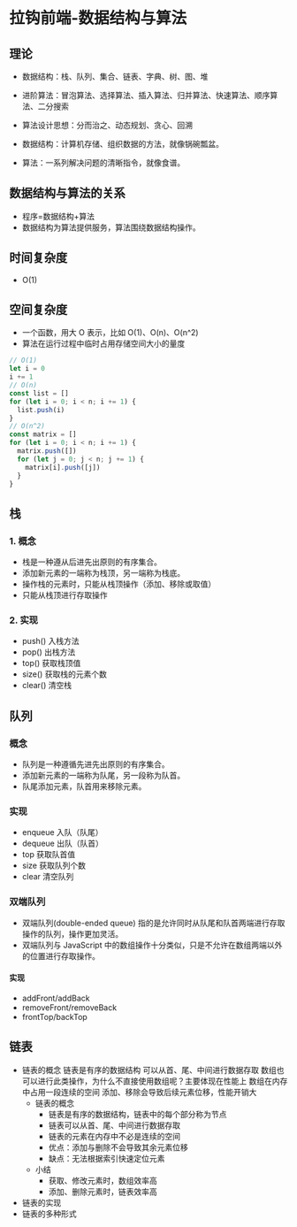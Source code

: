 # 拉钩前端-数据结构与算法

## 理论

- 数据结构：栈、队列、集合、链表、字典、树、图、堆
- 进阶算法：冒泡算法、选择算法、插入算法、归并算法、快速算法、顺序算法、二分搜索
- 算法设计思想：分而治之、动态规划、贪心、回溯

- 数据结构：计算机存储、组织数据的方法，就像锅碗瓢盆。
- 算法：一系列解决问题的清晰指令，就像食谱。

## 数据结构与算法的关系

- 程序=数据结构+算法
- 数据结构为算法提供服务，算法围绕数据结构操作。

## 时间复杂度

- O(1)

## 空间复杂度

- 一个函数，用大 O 表示，比如 O(1)、O(n)、O(n^2)
- 算法在运行过程中临时占用存储空间大小的量度

```js
// O(1)
let i = 0
i += 1
// O(n)
const list = []
for (let i = 0; i < n; i += 1) {
  list.push(i)
}
// O(n^2)
const matrix = []
for (let i = 0; i < n; i += 1) {
  matrix.push([])
  for (let j = 0; j < n; j += 1) {
    matrix[i].push([j])
  }
}
```

## 栈

### 1. 概念

- 栈是一种遵从后进先出原则的有序集合。
- 添加新元素的一端称为栈顶，另一端称为栈底。
- 操作栈的元素时，只能从栈顶操作（添加、移除或取值）
- 只能从栈顶进行存取操作

### 2. 实现

- push() 入栈方法
- pop() 出栈方法
- top() 获取栈顶值
- size() 获取栈的元素个数
- clear() 清空栈

## 队列

### 概念

- 队列是一种遵循先进先出原则的有序集合。
- 添加新元素的一端称为队尾，另一段称为队首。
- 队尾添加元素，队首用来移除元素。

### 实现

- enqueue 入队（队尾）
- dequeue 出队（队首）
- top 获取队首值
- size 获取队列个数
- clear 清空队列

### 双端队列

- 双端队列(double-ended queue) 指的是允许同时从队尾和队首两端进行存取操作的队列，操作更加灵活。
- 双端队列与 JavaScript 中的数组操作十分类似，只是不允许在数组两端以外的位置进行存取操作。

#### 实现

- addFront/addBack
- removeFront/removeBack
- frontTop/backTop

## 链表

- 链表的概念
  链表是有序的数据结构
  可以从首、尾、中间进行数据存取
  数组也可以进行此类操作，为什么不直接使用数组呢？主要体现在性能上
  数组在内存中占用一段连续的空间
  添加、移除会导致后续元素位移，性能开销大
  - 链表的概念
    - 链表是有序的数据结构，链表中的每个部分称为节点
    - 链表可以从首、尾、中间进行数据存取
    - 链表的元素在内存中不必是连续的空间
    - 优点：添加与删除不会导致其余元素位移
    - 缺点：无法根据索引快速定位元素
  - 小结
    - 获取、修改元素时，数组效率高
    - 添加、删除元素时，链表效率高
- 链表的实现
- 链表的多种形式
